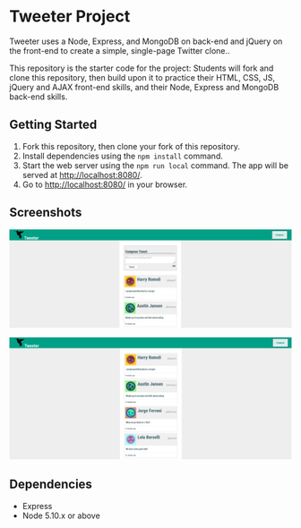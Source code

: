 # Tweeter Project

Tweeter uses a Node, Express, and MongoDB on back-end and jQuery on the front-end to create a simple, single-page Twitter clone..

This repository is the starter code for the project: Students will fork and clone this repository, then build upon it to practice their HTML, CSS, JS, jQuery and AJAX front-end skills, and their Node, Express and MongoDB back-end skills.

## Getting Started

1. Fork this repository, then clone your fork of this repository.
2. Install dependencies using the `npm install` command.
3. Start the web server using the `npm run local` command. The app will be served at <http://localhost:8080/>.
4. Go to <http://localhost:8080/> in your browser.

## Screenshots

!["Screenshot of tweet compose box"](https://github.com/49V/tweeter/blob/master/docs/tweet-box.png)

!["Screenshot of tweets"](https://github.com/49V/tweeter/blob/master/docs/tweets.png)

## Dependencies

- Express
- Node 5.10.x or above
